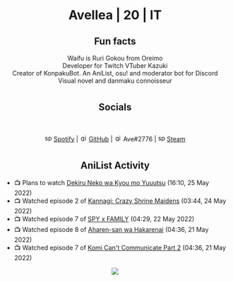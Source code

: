 <h1 align="center">
Avellea | 20 | IT
</h1>



<h2 align="center">
Fun facts
</h2>

<p align="center">
Waifu is Ruri Gokou from Oreimo<br>
Developer for Twitch VTuber Kazuki<br>
Creator of KonpakuBot. An AniList, osu! and moderator bot for Discord<br>
Visual novel and danmaku connoisseur
</p>

<h1>
<h2 align="center">Socials</h2>
<br>
<p align="center">
<img src="https://open.scdn.co/cdn/images/favicon.5cb2bd30.ico" alt="spotify logo" width="16"> <a href="https://open.spotify.com/user/2r8tkjt7qlh7uo7k06z43t63a">Spotify</a> | <img src="https://github.com/fluidicon.png" alt="github logo" width="16"> <a href="https://github.com/Avellea">GitHub</a> | <img src="https://i.imgur.com/ywxedYu.png" alt="github logo" width="16"> Ave#2776 | <img src="https://store.steampowered.com/favicon.ico" alt="spotify logo" width="16"> <a href="https://steamcommunity.com/id/Avellea/">Steam</a>
</p>
<h1>

<h2 align="center">AniList Activity</h2>

<!-- ANILIST_ACTIVITY:start -->

-   📺 Plans to watch [Dekiru Neko wa Kyou mo Yuuutsu](https://anilist.co/anime/149883) (16:10, 25 May 2022)
-   📺 Watched episode 2 of [Kannagi: Crazy Shrine Maidens](https://anilist.co/anime/3958) (03:44, 24 May 2022)
-   📺 Watched episode 7 of [SPY x FAMILY](https://anilist.co/anime/140960) (04:29, 22 May 2022)
-   📺 Watched episode 8 of [Aharen-san wa Hakarenai](https://anilist.co/anime/137281) (04:36, 21 May 2022)
-   📺 Watched episode 7 of [Komi Can't Communicate Part 2](https://anilist.co/anime/142984) (04:36, 21 May 2022)

<!-- ANILIST_ACTIVITY:end -->


<!-- ---
  
<p align="center">
<img src="https://count.getloli.com/get/@avellea?theme=gelbooru" alt=":name" />
<p>
  
--- -->



<p align="center">
<img src="https://i.pinimg.com/originals/5f/95/04/5f9504eb5a7d27ec7a6121b9e9aa48b3.gif">
<p>
